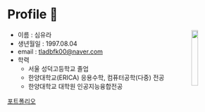 # Profile 👋
- 이름 : 심유라  <img src = https://user-images.githubusercontent.com/62591011/200160834-1516ccc4-a4c9-4f3c-9931-057b99acca9a.jpg width = 18% align="right">
- 생년월일 : 1997.08.04  
- email : tladbfk00@naver.com  
- 학력  
  - 서울 성덕고등학교 졸업  
  - 한양대학교(ERICA) 응용수학, 컴퓨터공학(다중) 전공  
  - 한양대학교 대학원 인공지능융합전공  

[포트폴리오](https://github.com/yura970804/yura970804/files/10072864/_.pdf)


<!--
**yura970804/yura970804** is a ✨ _special_ ✨ repository because its `README.md` (this file) appears on your GitHub profile.

Here are some ideas to get you started:

- 🔭 I’m currently working on ...
- 🌱 I’m currently learning ...
- 👯 I’m looking to collaborate on ...
- 🤔 I’m looking for help with ...
- 💬 Ask me about ...
- 📫 How to reach me: ...
- 😄 Pronouns: ...
- ⚡ Fun fact: ...
-->
